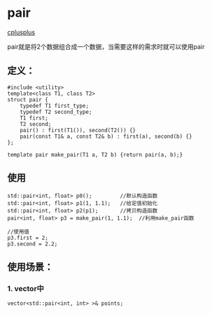 # pair

[cplusplus](http://www.cplusplus.com/reference/utility/pair/)

pair就是将2个数据组合成一个数据，当需要这样的需求时就可以使用pair

## 定义：
  
```
#include <utility>
template<class T1, class T2>
struct pair {
    typedef T1 first_type;
    typedef T2 second_type;
    T1 first;
    T2 second;
    pair() : first(T1()), second(T2()) {}
    pair(const T1& a, const T2& b) : first(a), second(b) {}
};
```

```
template pair make_pair(T1 a, T2 b) {return pair(a, b);}
```

## 使用

```
std::pair<int, float> p0();         //默认构造函数
std::pair<int, float> p1(1, 1.1);   //给定值初始化
std::pair<int, float> p2(p1);       //拷贝构造函数
pair<int, float> p3 = make_pair(1, 1.1);  //利用make_pair函数

//使用值
p3.first = 2;
p3.second = 2.2;
```

## 使用场景：

### 1. vector中

  ```
  vector<std::pair<int, int> >& points; 
  ```

